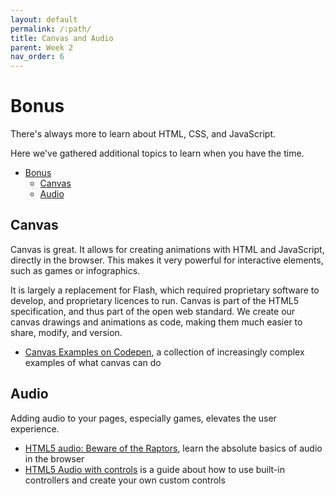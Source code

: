 ```yaml
---
layout: default
permalink: /:path/
title: Canvas and Audio
parent: Week 2
nav_order: 6
---
```


# Bonus

There's always more to learn about HTML, CSS, and JavaScript.

Here we've gathered additional topics to learn when you have the time.

- [Bonus](#bonus)
  - [Canvas](#canvas)
  - [Audio](#audio)

## Canvas

Canvas is great. It allows for creating animations with HTML and JavaScript, directly in the browser. This makes it very powerful for interactive elements, such as games or infographics.

It is largely a replacement for Flash, which required proprietary software to develop, and proprietary licences to run. Canvas is part of the HTML5 specification, and thus part of the open web standard. We create our canvas drawings and animations as code, making them much easier to share, modify, and version.

- [Canvas Examples on Codepen](https://codepen.io/collection/Kpdqxg), a collection of increasingly complex examples of what canvas can do

## Audio

Adding audio to your pages, especially games, elevates the user experience.

- [HTML5 audio: Beware of the Raptors](https://rjkerrison.co.uk/textbook/audio/raptors/index.html), learn the absolute basics of audio in the browser
- [HTML5 Audio with controls](https://rjkerrison.co.uk/textbook/audio/controls/index.html) is a guide about how to use built-in controllers and create your own custom controls
